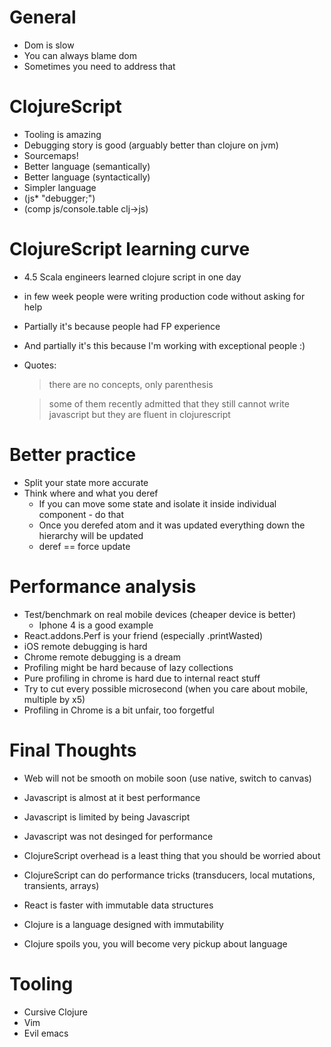 # General

* Dom is slow
* You can always blame dom
* Sometimes you need to address that

<!--slide-->

# ClojureScript

* Tooling is amazing
* Debugging story is good (arguably better than clojure on jvm)
* Sourcemaps!
* Better language (semantically)
* Better language (syntactically)
* Simpler language
* (js* "debugger;")
* (comp js/console.table clj->js)

<!--slide-->

# ClojureScript learning curve

* 4.5 Scala engineers learned clojure script in one day
* in few week people were writing production code without asking for help
* Partially it's because people had FP experience
* And partially it's this because I'm working with exceptional people :)

* Quotes:

    > there are no concepts, only parenthesis

    >

    > some of them recently admitted that they still cannot write javascript
    > but they are fluent in clojurescript

<!--slide-->

# Better practice

* Split your state more accurate
* Think where and what you deref
  * If you can move some state and isolate it inside individual component - do that
  * Once you derefed atom and it was updated everything down the hierarchy will be updated
  * deref == force update

<!--slide-->

# Performance analysis

* Test/benchmark on real mobile devices (cheaper device is better)
  * Iphone 4 is a good example
* React.addons.Perf is your friend (especially .printWasted)
* iOS remote debugging is hard
* Chrome remote debugging is a dream
* Profiling might be hard because of lazy collections
* Pure profiling in chrome is hard due to internal react stuff
* Try to cut every possible microsecond (when you care about mobile, multiple by x5)
* Profiling in Chrome is a bit unfair, too forgetful

<!--slide-->

# Final Thoughts

* Web will not be smooth on mobile soon (use native, switch to canvas)
* Javascript is almost at it best performance
* Javascript is limited by being Javascript
* Javascript was not desinged for performance
* ClojureScript overhead is a least thing that you should be worried about
* ClojureScript can do performance tricks (transducers, local mutations, transients, arrays)
* React is faster with immutable data structures
* Clojure is a language designed with immutability

* Clojure spoils you, you will become very pickup about language

<!--slide-->

# Tooling

* Cursive Clojure
* Vim
* Evil emacs

